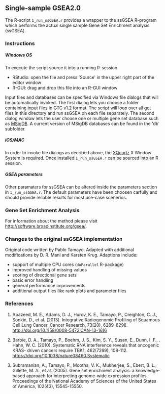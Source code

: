 ## Single-sample GSEA2.0
The R-script ```1_run_ssGSEA.r``` provides a wrapper to the ssGSEA R-program which performs the actual single sample Gene Set Enrichment analysis (ssGSEA).

### Instructions

##### **Windows OS**
To execute the script source it into a running R-session.

- RStudio: open the file and press 'Source' in the upper right part of the editor window 
- R-GUI: drag and drop this file into an R-GUI window

Input files and databases can be specified via Windows file dialogs that will be automatically invoked. The first dialog lets you choose a folder containing input files in [GTC v1.2](https://software.broadinstitute.org/cancer/software/gsea/wiki/index.php/Data_formats#GCT:_Gene_Cluster_Text_file_format_.28.2A.gct.29) format. The script will loop over all gct files in this directory and run ssGSEA on each file separately. The second dialog window lets the user choose one or multiple gene set database such as [MSigDB](http://software.broadinstitute.org/gsea/msigdb/). A current version of MSigDB databases can be found in the 'db' subfolder. 

##### **iOS/MAC** 
In order to invoke file dialogs as decribed above, the [XQuartz](https://www.xquartz.org) X Window System is required. Once installed ```1_run_ssGSEA.r``` can be sourced into an R session.   

##### **GSEA parameters**

Other paramaters for ssGSEA can be altered inside the parameters section in ```1_run_ssGSEA.r```. The default parameters have been choosen carfully and should provide reliable results for most use-case scenerios. 

### Gene Set Enrichment Analysis
For information about the method please visit http://software.broadinstitute.org/gsea/.

### Changes to the original ssGSEA implementation
Original code written by Pablo Tamayo. Adapted with additional modifications by D. R. Mani and Karsten Krug. Adaptions include:

- support of multiple CPU cores (```doParallel``` R-package)
- improved handling of missing values
- scoring of directional gene sets
- basic error handling
- general performance improvements
- additional output files like rank plots and parameter files


### References

1. Abazeed, M. E., Adams, D. J., Hurov, K. E., Tamayo, P., Creighton, C. J., Sonkin, D., et al. (2013).
       Integrative Radiogenomic Profiling of Squamous Cell Lung Cancer. Cancer Research, 73(20), 6289-6298.
       http://doi.org/10.1158/0008-5472.CAN-13-1616

2.  Barbie, D. A., Tamayo, P., Boehm, J. S., Kim, S. Y., Susan, E., Dunn, I. F., . Hahn, W. C. (2010). Systematic RNA interference reveals that oncogenic KRAS- driven cancers require TBK1, 462(7269), 108-112. https://doi.org/10.1038/nature08460.Systematic   
       
3. Subramanian, A., Tamayo, P., Mootha, V. K., Mukherjee, S., Ebert, B. L., Gillette, M. A., et al. (2005).
   Gene set enrichment analysis: a knowledge-based approach for interpreting genome-wide expression profiles.
  Proceedings of the National Academy of Sciences of the United States of America, 102(43), 15545-15550.

